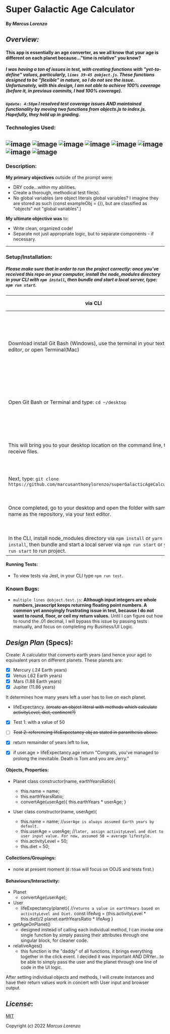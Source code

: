 # Super Galactic Age Calculator
#### By _**Marcus Lorenzo**_



## _Overview:_
#### This app is essentially an age converter, as we all know that your age is different on each planet because..."time is relative" you know?

##### I was having a ton of issues in test, with creating functions with "yet-to-define" values, particularly, `lines 39-45 @object.js`. These functions designed to be "flexible" in nature, so I do not see the issue. Unfortunately, with this design, I am not able to achieve 100% coverage (before it, in previous commits, I had 100% coverage).

##### `Update: 4:50pm` I resolved test coverage issues AND maintained functionality by moving two functions from objects.js to index.js. Hopefully, they hold up in grading.


### Technologies Used:

![image](https://img.shields.io/badge/JavaScript-323330?style=for-the-badge&logo=javascript&logoColor=F7DF1E)
![image](https://img.shields.io/badge/Jest-C21325?style=for-the-badge&logo=jest&logoColor=white) ![image](https://img.shields.io/badge/json-5E5C5C?style=for-the-badge&logo=json&logoColor=white) 
![image](	https://img.shields.io/badge/jQuery-0769AD?style=for-the-badge&logo=jquery&logoColor=white)  ![image](https://img.shields.io/badge/eslint-3A33D1?style=for-the-badge&logo=eslint&logoColor=white)
![image](https://img.shields.io/badge/HTML5-E34F26?style=for-the-badge&logo=html5&logoColor=white)  ![image](https://img.shields.io/badge/CSS3-1572B6?style=for-the-badge&logo=css3&logoColor=white)
![image](https://img.shields.io/badge/GIT-E44C30?style=for-the-badge&logo=git&logoColor=white)
---

### Description:

**My primary objectives** outside of the prompt were:
- DRY code...within my abilities.
- Create a thorough, methodical test file(s).
- No global variables (are object literals global variables? I imagine they are stored as such (const exampleObj = {}), but are classified as "objects" not "global variables".)

**My ultimate objective was** to:
- Write clean, organized code!
- Separate not just appropriate logic, but to separate components - if necessary.

---

### Setup/Installation:
##### Please make sure that in order to run the project correctly: once you've received this repo on your computer, install the node_modules directory in your CLI with `npm install`, then bundle and start a local server, type: `npm run start`.

|   via CLI   |  via Download  |
|---|---|
| Download install Git Bash (Windows), use the terminal in your text editor, or open Terminal(Mac) | Simply download the ZIP via the green "Code" button to right of the "Add file" button at the main repo page. 
 Open Git Bash or Terminal and type: `cd ~/desktop` | Go to your zip file and extract to desired location on computer. 
 This will bring you to your desktop location on the command line, to receive files. | Go to specified extraction folder, and open index.html in your broswer. 
 Next, type: `git clone https://github.com/marcusanthonylorenzo/superGalacticAgeCalculator` | 
 Once completed, go to your desktop and open the folder with same name as the repository, via your text editor. | **Note**: downloading not cloning will not allow you to push any changes to the repo. 
In the CLI, install node_modules directory via `npm install` or `yarn install`, then bundle and start a local server via `npm run start` or `yarn run start` to run project. |


#### Running Tests:
- To view tests via Jest, in your CLI type `npm run test`.

### Known Bugs:
* `multiple lines @object.test.js`: **Although input integers are whole numbers, javascript keeps returning floating point numbers. A common yet annoyingly frustrating issue in test, because I do not want to round, floor, or ceil my return values.**
Until I can figure out how to round the .01 decimal, I will bypass this issue by passing tests manually, and focus on completing my Business/UI Logic.


## _Design Plan_ (Specs):

Create: A calculator that converts earth years (and hence your age) to equivalent years on different planets.
These planets are:
- [x] Mercury (.24 Earth years)
- [x] Venus (.62 Earth years)
- [x] Mars (1.88 Earth years)
- [x] Jupiter (11.86 years)

It determines how many years left a user has to live on each planet.
-  lifeExpectancy. ~~(create an object literal with methods which calculate activityLevel, diet, continent?)~~
  - [x] Test 1: with a value of 50
  - [ ] ~~Test 2: referencing lifeExpectancy obj as stated in paranthesis above.~~

- [x] return remainder of years left to live,
- [x] if user.age > lifeExpectancy.age return "Congrats, you've managed to prolong the inevitable. Death is Tom and you are Jerry."



#### Objects, Properties:
- Planet class
  constructor(name, earthYearsRatio){
  - this.name = name;
  - this.earthYearsRatio;
  - convertAge(userAge){
    this.earthYears * userAge;
  }

- User class
  constructor(name, userAge){
    - this.name = name;
      //`userAge is always assumed Earth years by default.`
    - this.userAge = userAge;
      //`later, assign activityLevel and diet to user input value. For now, assumed 50 = average lifestyle.`
    - this.activityLevel = 50;
    - this.diet = 50;
    

#### Collections/Groupings:
- none at present moment (`8:55am` will focus on OOJS and tests first.)

#### Behaviours/Interactivity:
- Planet
  - convertAge(userAge);
- User
  - lifeExpectancy(planet){
    //`returns a value in earthYears based on activityLevel and Diet.`
    const lifeAvg = (this.activityLevel * this.diet)/2
    planet.earthYearsRatio * lifeAvg }
- getAgeOnPlanet()
  - designed instead of calling each individual method, I can invoke one single function by simply passing their attributes through one singular block, for cleaner code.
- relativeAges()
  - this function is the "daddy" of all functions, it brings everything together in the click event. I decided it was important AND DRYer...to be able to simply pass the user and the planet through one line of code in the UI logic.

After setting individual objects and methods, I will create instances and have their return values work in concert with User input and browser output.


## _License_:

[MIT]()

Copyright (c) 2022 _Marcus Lorenzo_
